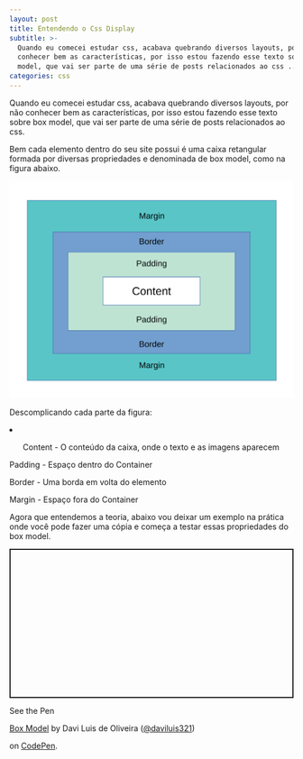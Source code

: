 ```yaml
---
layout: post
title: Entendendo o Css Display
subtitle: >-
  Quando eu comecei estudar css, acabava quebrando diversos layouts, por não
  conhecer bem as características, por isso estou fazendo esse texto sobre box
  model, que vai ser parte de uma série de posts relacionados ao css ...
categories: css
---
```

Quando eu comecei estudar css, acabava quebrando diversos layouts, por não conhecer bem as características, por isso estou fazendo esse texto sobre box model, que vai ser parte de uma série de posts relacionados ao css.

Bem  cada elemento dentro do seu site possui é uma caixa retangular formada por diversas propriedades e denominada de box model, como na figura abaixo.

![Box Model](/img/uploads/box-model.svg "Box Model")

 Descomplicando cada parte da figura:

<li>

<ul>

Content - O conteúdo da caixa, onde o texto e as imagens aparecem

</ul>

</li>

Padding - Espaço dentro do Container 

Border - Uma borda em volta do elemento

Margin -  Espaço fora do Container

Agora que entendemos a teoria, abaixo vou deixar um exemplo na prática onde você pode fazer uma cópia e começa a testar essas propriedades do box model.

<p class="codepen" data-height="265" data-theme-id="0" data-default-tab="html,result" data-user="daviluis321" data-slug-hash="pozrqKw" style="height: 265px; box-sizing: border-box; display: flex; align-items: center; justify-content: center; border: 2px solid; margin: 1em 0; padding: 1em;" data-pen-title="Box Model">

  <span>See the Pen <a href="https://codepen.io/daviluis321/pen/pozrqKw/">

  Box Model</a> by Davi Luis de Oliveira (<a href="https://codepen.io/daviluis321">@daviluis321</a>)

  on <a href="https://codepen.io">CodePen</a>.</span>

</p>
